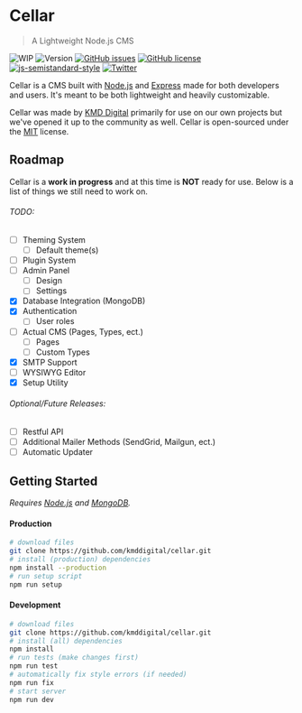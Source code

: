 # Cellar
> A Lightweight Node.js CMS

![WIP](https://img.shields.io/badge/status-WIP-red.svg?style=flat) ![Version](https://img.shields.io/badge/version-0.0.5-blue.svg?style=flat) [![GitHub issues](https://img.shields.io/github/issues/kmddigital/cellar.svg?style=flat)](https://github.com/kmddigital/cellar/issues) [![GitHub license](https://img.shields.io/badge/license-MIT-blue.svg?style=flat)](https://raw.githubusercontent.com/kmddigital/cellar/master/LICENSE)  [![js-semistandard-style](https://img.shields.io/badge/code%20style-semistandard-brightgreen.svg?style=flat)](https://github.com/Flet/semistandard) [![Twitter](https://img.shields.io/twitter/url/https/github.com/kmddigital/cellar.svg?style=social)](https://twitter.com/intent/tweet?text=Cellar%3A%20A%20Lightweight%20Node.js%20CMS%20https%3A%2F%2Fgithub.com%2Fkmddigital%2Fcellar)

Cellar is a CMS built with [Node.js](https://nodejs.org/en/) and [Express](https://expressjs.com/) made for both developers and users. It's meant to be both lightweight and heavily customizable.

Cellar was made by [KMD Digital](http://kmddigital.com) primarily for use on our own projects but we've opened it up to the community as well. Cellar is open-sourced under the [MIT](https://github.com/kmddigital/cellar/blob/master/LICENSE) license.

## Roadmap
Cellar is a **work in progress** and at this time is **NOT** ready for use. Below is a list of things we still need to work on.

###### TODO:
- [ ] Theming System
  - [ ] Default theme(s)
- [ ] Plugin System
- [ ] Admin Panel
  - [ ] Design
  - [ ] Settings
- [x] Database Integration (MongoDB)
- [x] Authentication
  - [ ] User roles
- [ ] Actual CMS (Pages, Types, ect.)
  - [ ] Pages
  - [ ] Custom Types
- [x] SMTP Support
- [ ] WYSIWYG Editor
- [x] Setup Utility

###### Optional/Future Releases:
- [ ] Restful API
- [ ] Additional Mailer Methods (SendGrid, Mailgun, ect.)
- [ ] Automatic Updater

## Getting Started
*Requires [Node.js](https://nodejs.org/en/) and [MongoDB](https://www.mongodb.com/download-center).*

#### Production
```bash
# download files
git clone https://github.com/kmddigital/cellar.git
# install (production) dependencies
npm install --production
# run setup script
npm run setup
```

#### Development
```bash
# download files
git clone https://github.com/kmddigital/cellar.git
# install (all) dependencies
npm install
# run tests (make changes first)
npm run test
# automatically fix style errors (if needed)
npm run fix
# start server
npm run dev
```
